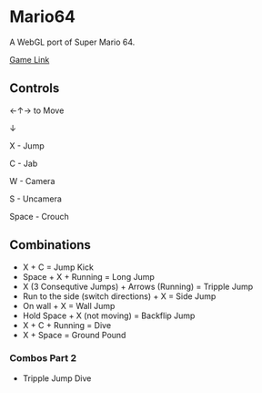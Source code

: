 # Mario64
A WebGL port of Super Mario 64.

[Game Link](https://someonecantcode.github.io/Mario64)

## Controls


←↑→ to Move 

  ↓

X - Jump

C - Jab

W - Camera

S - Uncamera

Space - Crouch

## Combinations
* X + C = Jump Kick
* Space + X + Running = Long Jump
* X (3 Consequtive Jumps) + Arrows (Running) = Tripple Jump
* Run to the side (switch directions) + X = Side Jump
* On wall + X = Wall Jump
* Hold Space + X (not moving) = Backflip Jump
* X + C + Running =  Dive 
* X + Space  = Ground Pound

### Combos Part 2

* Tripple Jump Dive
  
